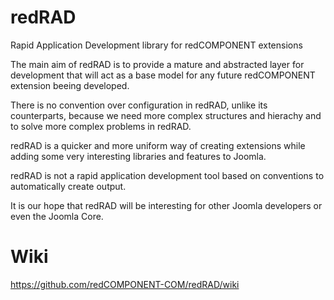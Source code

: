 redRAD
======

Rapid Application Development library for redCOMPONENT extensions

The main aim of redRAD is to provide a mature and abstracted layer for development that will act as a base model for any future redCOMPONENT extension beeing developed.

There is no convention over configuration in redRAD, unlike its counterparts, because we need more complex structures and hierachy and to solve more complex problems in redRAD.

redRAD is a quicker and more uniform way of creating extensions while adding some very interesting libraries and features to Joomla.

redRAD is not a rapid application development tool based on conventions to automatically create output.

It is our hope that redRAD will be interesting for other Joomla developers or even the Joomla Core.

Wiki
=====

https://github.com/redCOMPONENT-COM/redRAD/wiki
